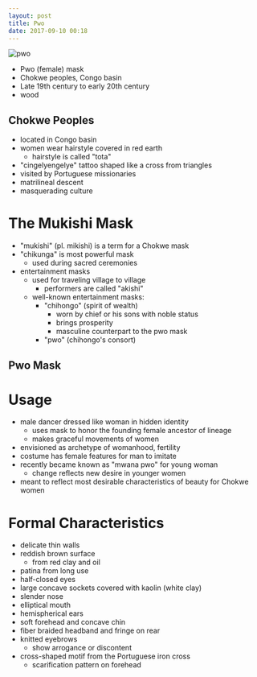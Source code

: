 ```yaml
---
layout: post
title: Pwo
date: 2017-09-10 00:18
---
```


![pwo]

* Pwo (female) mask
* Chokwe peoples, Congo basin
* Late 19th century to early 20th century
* wood

## Chokwe Peoples
* located in Congo basin
* women wear hairstyle covered in red earth
  * hairstyle is called "tota"
* "cingelyengelye" tattoo shaped like a cross from triangles
* visited by Portuguese missionaries
* matrilineal descent
* masquerading culture

# The Mukishi Mask
* "mukishi" (pl. mikishi) is a term for a Chokwe mask
* "chikunga" is most powerful mask
  * used during sacred ceremonies
* entertainment masks
  * used for traveling village to village
    * performers are called "akishi"
  * well-known entertainment masks:
    * "chihongo" (spirit of wealth)
      * worn by chief or his sons with noble status
      * brings prosperity
      * masculine counterpart to the pwo mask
    * "pwo" (chihongo's consort)
  
## Pwo Mask

# Usage
* male dancer dressed like woman in hidden identity
  * uses mask to honor the founding female ancestor of lineage
  * makes graceful movements of women
* envisioned as archetype of womanhood, fertility
* costume has female features for man to imitate
* recently became known as "mwana pwo" for young woman
  * change reflects new desire in younger women
* meant to reflect most desirable characteristics of beauty for Chokwe women

# Formal Characteristics
* delicate thin walls
* reddish brown surface
  * from red clay and oil
* patina from long use
* half-closed eyes
* large concave sockets covered with kaolin (white clay)
* slender nose
* elliptical mouth
* hemispherical ears
* soft forehead and concave chin
* fiber braided headband and fringe on rear
* knitted eyebrows
  * show arrogance or discontent
* cross-shaped motif from the Portuguese iron cross
  * scarification pattern on forehead

[pwo]: https://upload.wikimedia.org/wikipedia/commons/7/77/Pwo_mask%2C_Angola%2C_Chokwe_people%2C_view_1%2C_mid_20th_century%2C_wood%2C_raffia%2C_twine_-_Chazen_Museum_of_Art_-_DSC01739.JPG
